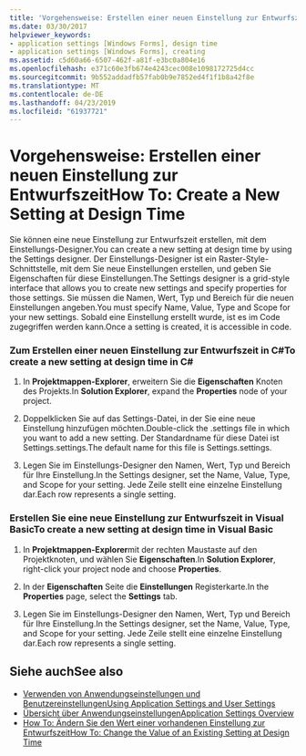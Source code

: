 ```yaml
---
title: 'Vorgehensweise: Erstellen einer neuen Einstellung zur Entwurfszeit'
ms.date: 03/30/2017
helpviewer_keywords:
- application settings [Windows Forms], design time
- application settings [Windows Forms], creating
ms.assetid: c5d60a66-6507-462f-a81f-e3bc0a804e16
ms.openlocfilehash: e371c60e3fb674e4243cec008e1098172725d4cc
ms.sourcegitcommit: 9b552addadfb57fab0b9e7852ed4f1f1b8a42f8e
ms.translationtype: MT
ms.contentlocale: de-DE
ms.lasthandoff: 04/23/2019
ms.locfileid: "61937721"
---
```

# <a name="how-to-create-a-new-setting-at-design-time"></a><span data-ttu-id="65a9a-102">Vorgehensweise: Erstellen einer neuen Einstellung zur Entwurfszeit</span><span class="sxs-lookup"><span data-stu-id="65a9a-102">How To: Create a New Setting at Design Time</span></span>
<span data-ttu-id="65a9a-103">Sie können eine neue Einstellung zur Entwurfszeit erstellen, mit dem Einstellungs-Designer.</span><span class="sxs-lookup"><span data-stu-id="65a9a-103">You can create a new setting at design time by using the Settings designer.</span></span> <span data-ttu-id="65a9a-104">Der Einstellungs-Designer ist ein Raster-Style-Schnittstelle, mit dem Sie neue Einstellungen erstellen, und geben Sie Eigenschaften für diese Einstellungen.</span><span class="sxs-lookup"><span data-stu-id="65a9a-104">The Settings designer is a grid-style interface that allows you to create new settings and specify properties for those settings.</span></span> <span data-ttu-id="65a9a-105">Sie müssen die Namen, Wert, Typ und Bereich für die neuen Einstellungen angeben.</span><span class="sxs-lookup"><span data-stu-id="65a9a-105">You must specify Name, Value, Type and Scope for your new settings.</span></span> <span data-ttu-id="65a9a-106">Sobald eine Einstellung erstellt wurde, ist es im Code zugegriffen werden kann.</span><span class="sxs-lookup"><span data-stu-id="65a9a-106">Once a setting is created, it is accessible in code.</span></span>  
  
### <a name="to-create-a-new-setting-at-design-time-in-c"></a><span data-ttu-id="65a9a-107">Zum Erstellen einer neuen Einstellung zur Entwurfszeit in C\#</span><span class="sxs-lookup"><span data-stu-id="65a9a-107">To create a new setting at design time in C\#</span></span>
  
1. <span data-ttu-id="65a9a-108">In **Projektmappen-Explorer**, erweitern Sie die **Eigenschaften** Knoten des Projekts.</span><span class="sxs-lookup"><span data-stu-id="65a9a-108">In **Solution Explorer**, expand the **Properties** node of your project.</span></span>  
  
2. <span data-ttu-id="65a9a-109">Doppelklicken Sie auf das Settings-Datei, in der Sie eine neue Einstellung hinzufügen möchten.</span><span class="sxs-lookup"><span data-stu-id="65a9a-109">Double-click the .settings file in which you want to add a new setting.</span></span> <span data-ttu-id="65a9a-110">Der Standardname für diese Datei ist Settings.settings.</span><span class="sxs-lookup"><span data-stu-id="65a9a-110">The default name for this file is Settings.settings.</span></span>  
  
3. <span data-ttu-id="65a9a-111">Legen Sie im Einstellungs-Designer den Namen, Wert, Typ und Bereich für Ihre Einstellung.</span><span class="sxs-lookup"><span data-stu-id="65a9a-111">In the Settings designer, set the Name, Value, Type, and Scope for your setting.</span></span> <span data-ttu-id="65a9a-112">Jede Zeile stellt eine einzelne Einstellung dar.</span><span class="sxs-lookup"><span data-stu-id="65a9a-112">Each row represents a single setting.</span></span>  
  
### <a name="to-create-a-new-setting-at-design-time-in-visual-basic"></a><span data-ttu-id="65a9a-113">Erstellen Sie eine neue Einstellung zur Entwurfszeit in Visual Basic</span><span class="sxs-lookup"><span data-stu-id="65a9a-113">To create a new setting at design time in Visual Basic</span></span>  
  
1. <span data-ttu-id="65a9a-114">In **Projektmappen-Explorer**mit der rechten Maustaste auf den Projektknoten, und wählen Sie **Eigenschaften**.</span><span class="sxs-lookup"><span data-stu-id="65a9a-114">In **Solution Explorer**, right-click your project node and choose **Properties**.</span></span>  
  
2. <span data-ttu-id="65a9a-115">In der **Eigenschaften** Seite die **Einstellungen** Registerkarte.</span><span class="sxs-lookup"><span data-stu-id="65a9a-115">In the **Properties** page, select the **Settings** tab.</span></span>  
  
3. <span data-ttu-id="65a9a-116">Legen Sie im Einstellungs-Designer den Namen, Wert, Typ und Bereich für Ihre Einstellung.</span><span class="sxs-lookup"><span data-stu-id="65a9a-116">In the Settings designer, set the Name, Value, Type, and Scope for your setting.</span></span> <span data-ttu-id="65a9a-117">Jede Zeile stellt eine einzelne Einstellung dar.</span><span class="sxs-lookup"><span data-stu-id="65a9a-117">Each row represents a single setting.</span></span>  
  
## <a name="see-also"></a><span data-ttu-id="65a9a-118">Siehe auch</span><span class="sxs-lookup"><span data-stu-id="65a9a-118">See also</span></span>

- [<span data-ttu-id="65a9a-119">Verwenden von Anwendungseinstellungen und Benutzereinstellungen</span><span class="sxs-lookup"><span data-stu-id="65a9a-119">Using Application Settings and User Settings</span></span>](using-application-settings-and-user-settings.md)
- [<span data-ttu-id="65a9a-120">Übersicht über Anwendungseinstellungen</span><span class="sxs-lookup"><span data-stu-id="65a9a-120">Application Settings Overview</span></span>](application-settings-overview.md)
- [<span data-ttu-id="65a9a-121">How To: Ändern Sie den Wert einer vorhandenen Einstellung zur Entwurfszeit</span><span class="sxs-lookup"><span data-stu-id="65a9a-121">How To: Change the Value of an Existing Setting at Design Time</span></span>](how-to-change-the-value-of-an-existing-setting-at-design-time.md)
